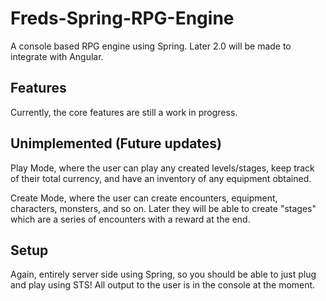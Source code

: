# Freds-Spring-RPG-Engine
A console based RPG engine using Spring. Later 2.0 will be made to integrate with Angular.

## Features
Currently, the core features are still a work in progress.

## Unimplemented (Future updates)
Play Mode, where the user can play any created levels/stages, keep track of their total currency, and have an inventory of any equipment obtained.

Create Mode, where the user can create encounters, equipment, characters, monsters, and so on. Later they will be able to create "stages" which are a series of encounters with a reward at the end.

## Setup
Again, entirely server side using Spring, so you should be able to just plug and play using STS! All output to the user is in the console at the moment.
